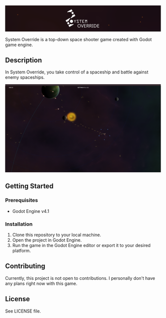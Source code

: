 ![System Override](https://github.com/algaj/SystemOverride/blob/main/.readme_graphics/logo_text.png?raw=true)

System Override is a top-down space shooter game created with Godot game engine.

## Description

In System Override, you take control of a spaceship and battle against enemy spaceships.

![screenshot](https://github.com/algaj/SystemOverride/blob/main/.readme_graphics/screenshot.png?raw=true)

## Getting Started

### Prerequisites

- Godot Engine v4.1

### Installation

1. Clone this repository to your local machine.
2. Open the project in Godot Engine.
3. Run the game in the Godot Engine editor or export it to your desired platform.

## Contributing

Currently, this project is not open to contributions. I personally don't have any plans right now with this game.

## License
See LICENSE file.
